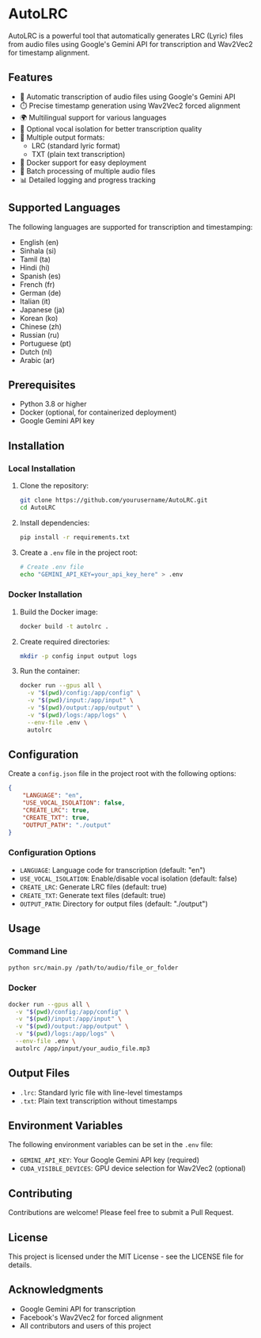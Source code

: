 # AutoLRC

AutoLRC is a powerful tool that automatically generates LRC (Lyric) files from audio files using Google's Gemini API for transcription and Wav2Vec2 for timestamp alignment.

## Features

- 🎵 Automatic transcription of audio files using Google's Gemini API
- ⏱️ Precise timestamp generation using Wav2Vec2 forced alignment
- 🌍 Multilingual support for various languages
- 🎤 Optional vocal isolation for better transcription quality
- 📝 Multiple output formats:
  - LRC (standard lyric format)
  - TXT (plain text transcription)
- 🐳 Docker support for easy deployment
- 🔄 Batch processing of multiple audio files
- 📊 Detailed logging and progress tracking

## Supported Languages

The following languages are supported for transcription and timestamping:

- English (en)
- Sinhala (si)
- Tamil (ta)
- Hindi (hi)
- Spanish (es)
- French (fr)
- German (de)
- Italian (it)
- Japanese (ja)
- Korean (ko)
- Chinese (zh)
- Russian (ru)
- Portuguese (pt)
- Dutch (nl)
- Arabic (ar)

## Prerequisites

- Python 3.8 or higher
- Docker (optional, for containerized deployment)
- Google Gemini API key

## Installation

### Local Installation

1. Clone the repository:
   ```bash
   git clone https://github.com/yourusername/AutoLRC.git
   cd AutoLRC
   ```

2. Install dependencies:
   ```bash
   pip install -r requirements.txt
   ```

3. Create a `.env` file in the project root:
   ```bash
   # Create .env file
   echo "GEMINI_API_KEY=your_api_key_here" > .env
   ```

### Docker Installation

1. Build the Docker image:
   ```bash
   docker build -t autolrc .
   ```

2. Create required directories:
   ```bash
   mkdir -p config input output logs
   ```

3. Run the container:
   ```bash
   docker run --gpus all \
     -v "$(pwd)/config:/app/config" \
     -v "$(pwd)/input:/app/input" \
     -v "$(pwd)/output:/app/output" \
     -v "$(pwd)/logs:/app/logs" \
     --env-file .env \
     autolrc
   ```

## Configuration

Create a `config.json` file in the project root with the following options:

```json
{
    "LANGUAGE": "en",
    "USE_VOCAL_ISOLATION": false,
    "CREATE_LRC": true,
    "CREATE_TXT": true,
    "OUTPUT_PATH": "./output"
}
```

### Configuration Options

- `LANGUAGE`: Language code for transcription (default: "en")
- `USE_VOCAL_ISOLATION`: Enable/disable vocal isolation (default: false)
- `CREATE_LRC`: Generate LRC files (default: true)
- `CREATE_TXT`: Generate text files (default: true)
- `OUTPUT_PATH`: Directory for output files (default: "./output")

## Usage

### Command Line

```bash
python src/main.py /path/to/audio/file_or_folder
```

### Docker

```bash
docker run --gpus all \
  -v "$(pwd)/config:/app/config" \
  -v "$(pwd)/input:/app/input" \
  -v "$(pwd)/output:/app/output" \
  -v "$(pwd)/logs:/app/logs" \
  --env-file .env \
  autolrc /app/input/your_audio_file.mp3
```

## Output Files

- `.lrc`: Standard lyric file with line-level timestamps
- `.txt`: Plain text transcription without timestamps

## Environment Variables

The following environment variables can be set in the `.env` file:

- `GEMINI_API_KEY`: Your Google Gemini API key (required)
- `CUDA_VISIBLE_DEVICES`: GPU device selection for Wav2Vec2 (optional)

## Contributing

Contributions are welcome! Please feel free to submit a Pull Request.

## License

This project is licensed under the MIT License - see the LICENSE file for details.

## Acknowledgments

- Google Gemini API for transcription
- Facebook's Wav2Vec2 for forced alignment
- All contributors and users of this project
